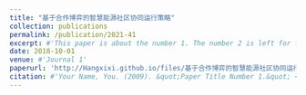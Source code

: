 ```yaml
---
title: "基于合作博弈的智慧能源社区协同运行策略"
collection: publications
permalink: /publication/2021-41
excerpt: #'This paper is about the number 1. The number 2 is left for future work.'
date: 2018-10-01
venue: #'Journal 1'
paperurl: 'http://Hangxixi.github.io/files/基于合作博弈的智慧能源社区协同运行策略.pdf'
citation: #'Your Name, You. (2009). &quot;Paper Title Number 1.&quot; <i>Journal 1</i>. 1(1).'
---
```


